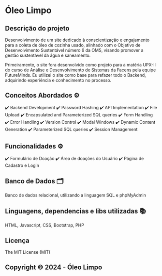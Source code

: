 # Óleo Limpo

## Descrição do projeto
Desenvolvimento de um site dedicado à conscientização e engajamento para a coleta de óleo de cozinha usado, alinhado com o Objetivo de Desenvolvimento Sustentável número 6 da OMS, visando promover a gestão sustentável da água e saneamento.

Primeiramente, o site fora desenvolvido como projeto para a matéria UPX-II do curso de Análise e Desenvolvimento de Sistemas da Facens pela equipe FutureMinds. Eu utilizei o site como base para refazer todo o Backend, adquirindo experiência e conhecimento no processo.

## Conceitos Abordados ⚙️
✔️ Backend Development
✔️ Password Hashing
✔️ API Implementation
✔️ File Upload
✔️ Encapsulated and Parameterized SQL queries
✔️ Form Handling
✔️ Error Handling
✔️ Version Control
✔️ Modal Windows
✔️ Dynamic Content Generation
✔️ Parameterized SQL queries
✔️ Session Management


## Funcionalidades ⚙️
✔️ Formulário de Doação
✔️ Área de doações do Usuário
✔️ Página de Cadastro e Login

## Banco de Dados 🗂️
Banco de dados relacional, utilizando a linguagem SQL e phpMyAdmin

## Linguagens, dependencias e libs utilizadas 📚
HTML, Javascript, CSS, Bootstrap, PHP 


## Licença
The MIT License (MIT)

## Copyright ©️ 2024 - Óleo Limpo
